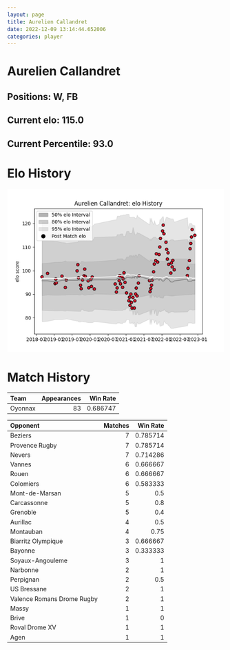 ```yaml
---  
layout: page  
title: Aurelien Callandret  
date: 2022-12-09 13:14:44.652006  
categories: player  
---
```

# Aurelien Callandret

## Positions: W, FB

## Current elo: 115.0

## Current Percentile: 93.0

# Elo History


![elo history](history_AurelienCallandret.png)
# Match History


| Team    |   Appearances |   Win Rate |
|:--------|--------------:|-----------:|
| Oyonnax |            83 |   0.686747 |

| Opponent                   |   Matches |   Win Rate |
|:---------------------------|----------:|-----------:|
| Beziers                    |         7 |   0.785714 |
| Provence Rugby             |         7 |   0.785714 |
| Nevers                     |         7 |   0.714286 |
| Vannes                     |         6 |   0.666667 |
| Rouen                      |         6 |   0.666667 |
| Colomiers                  |         6 |   0.583333 |
| Mont-de-Marsan             |         5 |   0.5      |
| Carcassonne                |         5 |   0.8      |
| Grenoble                   |         5 |   0.4      |
| Aurillac                   |         4 |   0.5      |
| Montauban                  |         4 |   0.75     |
| Biarritz Olympique         |         3 |   0.666667 |
| Bayonne                    |         3 |   0.333333 |
| Soyaux-Angouleme           |         3 |   1        |
| Narbonne                   |         2 |   1        |
| Perpignan                  |         2 |   0.5      |
| US Bressane                |         2 |   1        |
| Valence Romans Drome Rugby |         2 |   1        |
| Massy                      |         1 |   1        |
| Brive                      |         1 |   0        |
| Roval Drome XV             |         1 |   1        |
| Agen                       |         1 |   1        |